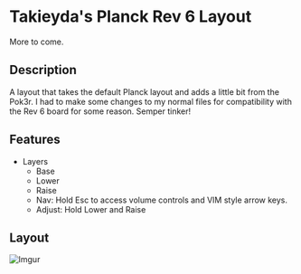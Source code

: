 # Takieyda's Planck Rev 6 Layout

More to come.

## Description
A layout that takes the default Planck layout and adds a little bit from the Pok3r. I had to make some changes to my normal files for compatibility with the Rev 6 board for some reason. Semper tinker!

## Features
- Layers
  - Base
  - Lower
  - Raise
  - Nav: Hold Esc to access volume controls and VIM style arrow keys.
  - Adjust: Hold Lower and Raise

## Layout
![Imgur](https://i.imgur.com/tyEBc6r.jpg)